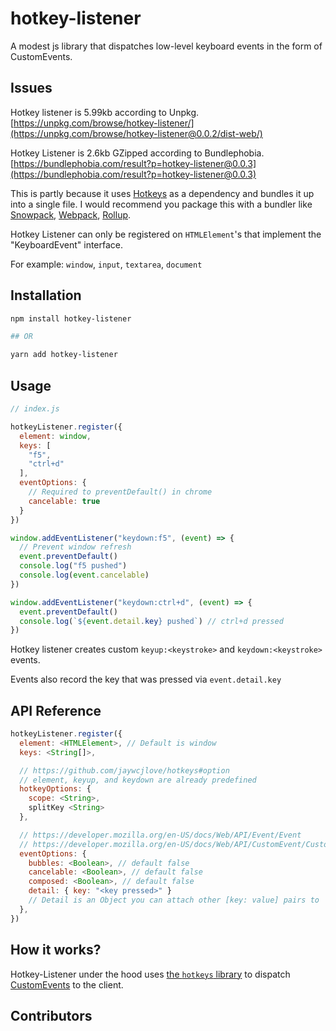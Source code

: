 # hotkey-listener

A modest js library that dispatches low-level keyboard events in the form of CustomEvents.

## Issues

Hotkey listener is 5.99kb according to Unpkg.
[https://unpkg.com/browse/hotkey-listener/](https://unpkg.com/browse/hotkey-listener@0.0.2/dist-web/)

Hotkey Listener is 2.6kb GZipped according to Bundlephobia.
[https://bundlephobia.com/result?p=hotkey-listener@0.0.3](https://bundlephobia.com/result?p=hotkey-listener@0.0.3)

This is partly because it uses
[Hotkeys](https://github.com/jaywcjlove/hotkeys) as a dependency and
bundles it up into a single file. I would recommend you package this
with a bundler like [Snowpack](https://www.snowpack.dev/),
[Webpack](https://webpackjs.org/), [Rollup](https://rollupjs.org).

Hotkey Listener can only be registered on `HTMLElement`'s that implement
the "KeyboardEvent" interface.

For example: `window`, `input`, `textarea`, `document`

## Installation

```bash
npm install hotkey-listener

## OR

yarn add hotkey-listener
```

## Usage

```javascript
// index.js

hotkeyListener.register({
  element: window,
  keys: [
    "f5",
    "ctrl+d"
  ],
  eventOptions: {
    // Required to preventDefault() in chrome
    cancelable: true
  }
})

window.addEventListener("keydown:f5", (event) => {
  // Prevent window refresh
  event.preventDefault()
  console.log("f5 pushed")
  console.log(event.cancelable)
})

window.addEventListener("keydown:ctrl+d", (event) => {
  event.preventDefault()
  console.log(`${event.detail.key} pushed`) // ctrl+d pressed
})
```

Hotkey listener creates custom `keyup:<keystroke>` and `keydown:<keystroke>` events.

Events also record the key that was pressed via `event.detail.key`

## API Reference

```javascript
hotkeyListener.register({
  element: <HTMLElement>, // Default is window
  keys: <String[]>,

  // https://github.com/jaywcjlove/hotkeys#option
  // element, keyup, and keydown are already predefined
  hotkeyOptions: {
    scope: <String>,
    splitKey <String>
  },

  // https://developer.mozilla.org/en-US/docs/Web/API/Event/Event
  // https://developer.mozilla.org/en-US/docs/Web/API/CustomEvent/CustomEvent
  eventOptions: {
    bubbles: <Boolean>, // default false
    cancelable: <Boolean>, // default false
    composed: <Boolean>, // default false
    detail: { key: "<key pressed>" }
    // Detail is an Object you can attach other [key: value] pairs to
  },
})
```

## How it works?

Hotkey-Listener under the hood uses [the `hotkeys` library](https://github.com/jaywcjlove/hotkeys) to dispatch [CustomEvents](https://developer.mozilla.org/en-US/docs/Web/API/CustomEvent) to the client.

## Contributors


